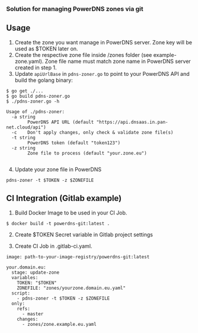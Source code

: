 ### Solution for managing PowerDNS zones via git

## Usage
1. Create the zone you want manage in PowerDNS server. Zone key will be used as $TOKEN later on.
2. Create the respective zone file inside /zones folder (see example-zone.yaml). Zone file name must match zone name in PowerDNS server created in step 1.
3. Update `apiUrlBase` in `pdns-zoner.go` to point to your PowerDNS API and build the golang binary:

```
$ go get ./...
$ go build pdns-zoner.go
$ ./pdns-zoner.go -h

Usage of ./pdns-zoner:
  -a string
    	PowerDNS API URL (default "https://api.dnsaas.in.pan-net.cloud/api")
  -c	Don't apply changes, only check & validate zone file(s)
  -t string
    	PowerDNS token (default "token123")
  -z string
    	Zone file to process (default "your.zone.eu")
    
```
  
4. Update your zone file in PowerDNS
```
pdns-zoner -t $TOKEN -z $ZONEFILE
```
  
  
## CI Integration (Gitlab example) 
1. Build Docker Image to be used in your CI Job. 

```
$ docker build -t powerdns-git:latest .
```

2. Create $TOKEN Secret variable in Gitlab project settings

3. Create CI Job in .gitlab-ci.yaml.
```
image: path-to-your-image-registry/powerdns-git:latest

your.domain.eu:
  stage: update-zone
  variables:
    TOKEN: "$TOKEN"
    ZONEFILE: "zones/yourzone.domain.eu.yaml"
  script:
    - pdns-zoner -t $TOKEN -z $ZONEFILE
  only:
    refs:
      - master
    changes:
      - zones/zone.example.eu.yaml
```
